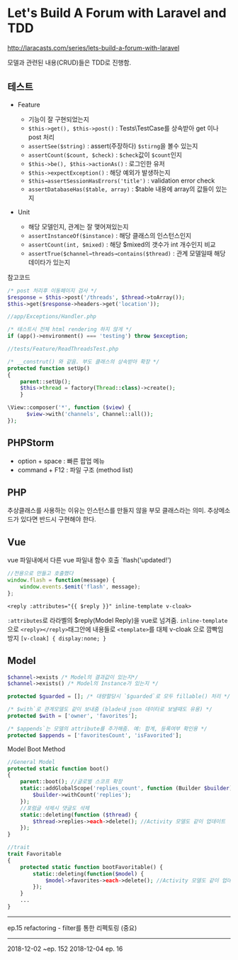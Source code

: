 # Let's Build A Forum with Laravel and TDD
http://laracasts.com/series/lets-build-a-forum-with-laravel

모델과 관련된 내용(CRUD)들은 TDD로 진행함.


## 테스트 

- Feature
    - 기능이 잘 구현되었는지
    - `$this->get(), $this->post()` : Tests\TestCase를 상속받아 get 이나 post 처리
    - `assertSee($string)` : assert(주장하다) `$stirng`을 볼수 있는지
    - `assertCount($count, $check)` : `$check`값이 `$count`인지
    - `$this->be(), $this->actionAs()` : 로그인한 유저
    - `$this->expectException()` : 해당 예외가 발생하는지
    - `$this→assertSessionHasErrors('title')` : validation error check
    - `assertDatabaseHas($table, array)` : $table 내용에 array의 값들이 있는지

- Unit
    - 해당 모델인지, 관계는 잘 맺어져있는지
    - `assertInstanceOf($instance)` : 해당 클래스의 인스턴스인지
    - `assertCount(int, $mixed)` : 해당 $mixed의 갯수가 int 개수인지 비교
    - `assertTrue($channel→threads→contains($thread)` : 관계 모델일때 해당 데이타가 있는지


참고코드

```php
/* post 처리후 이동페이지 검사 */
$response = $this->post('/threads', $thread->toArray());
$this->get($response->headers->get('location'));
```

```php        
//app/Exceptions/Handler.php

/* 테스트시 전체 html rendering 하지 않게 */
if (app()->environment() === 'testing') throw $exception;
```

```php        
//tests/Feature/ReadThreadsTest.php

/* __construt() 와 같음. 부도 클래스의 상속받아 확장 */
protected function setUp()
{
    parent::setUp();
    $this->thread = factory(Thread::class)->create();
    }
```


```php        
\View::composer('*', function ($view) {
      $view->with('channels', Channel::all());
});
```



## PHPStorm

- option + space : 빠른 팝업 메뉴
- command + F12 : 파일 구조 (method list)



## PHP

추상클래스를 사용하는 이유는 인스턴스를 만들지 않을 부모 클래스라는 의미.
추상메소드가 있다면 반드시 구현해야 한다.



## Vue

vue 파일내에서 다른 vue 파일내 함수 호출 `flash('updated!')

```javascript
//전용으로 만들고 호출했다
window.flash = function(message) {
    window.events.$emit('flash', message);
};
```

```vue
<reply :attributes="{{ $reply }}" inline-template v-cloak>
```

`:attributes`로 라라벨의 $reply(Model Reply)을 vue로 넘겨줌.
`inline-template`으로 `<reply></reply>`태그안에 내용들로 `<template>`를 대체
v-cloak 으로 깜빡임 방지 `[v-cloak] { display:none; }` 



## Model

```php        
$channel->exists /* Model의 결과값이 있는지*/
$channel->exists() /* Model의 Instance가 있는지 */
```

```php
protected $guarded = []; /* 대량할당시 `$guarded`로 모두 fillable() 처리 */

/* $with`로 관계모델도 같이 보내줌 (blade내 json 데이타로 보낼때도 유용) */
protected $with = ['owner', 'favorites']; 

/* $appends`는 모델의 attribute를 추가해줌. 예: 합계, 등록여부 확인용 */
protected $appends = ['favoritesCount', 'isFavorited']; 
```

Model Boot Method

```php
//General Model
protected static function boot()
{
    parent::boot(); //글로벌 스코프 확장
    static::addGlobalScope('replies_count', function (Builder $builder) {
        $builder->withCount('replies');
    });
    //포럼글 삭제시 댓글도 삭제
    static::deleting(function ($thread) {
        $thread->replies->each->delete(); //Activity 모델도 같이 업데이트
    });
}
```

```php
//trait
trait Favoritable
{
    protected static function bootFavoritable() {
        static::deleting(function($model) {
            $model->favorites->each->delete(); //Activity 모델도 같이 업데이트
        });
    }
    ...
}
```



---

ep.15 refactoring - filter를 통한 리펙토링 (중요)

---

2018-12-02 ~ep. 152
2018-12-04 ep. 16

